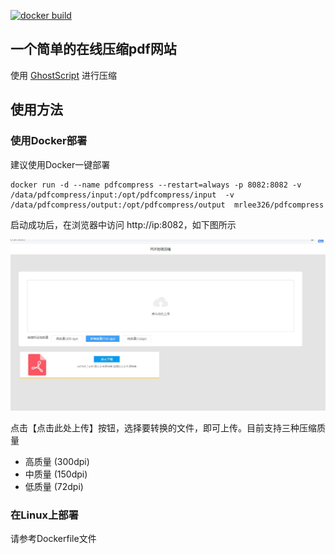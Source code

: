
[![docker build](https://github.com/lixiaofei123/pdfcompress/actions/workflows/docker.yml/badge.svg)](https://github.com/lixiaofei123/pdfcompress/actions/workflows/docker.yml)

## 一个简单的在线压缩pdf网站

使用 [GhostScript](https://www.ghostscript.com) 进行压缩

## 使用方法

### 使用Docker部署

建议使用Docker一键部署

```
docker run -d --name pdfcompress --restart=always -p 8082:8082 -v /data/pdfcompress/input:/opt/pdfcompress/input  -v /data/pdfcompress/output:/opt/pdfcompress/output  mrlee326/pdfcompress
```

启动成功后，在浏览器中访问 http://ip:8082，如下图所示

![pdf在线压缩首页](./images/index.jpg)

点击【点击此处上传】按钮，选择要转换的文件，即可上传。目前支持三种压缩质量
 - 高质量 (300dpi)
 - 中质量 (150dpi)
 - 低质量 (72dpi)

### 在Linux上部署

请参考Dockerfile文件





